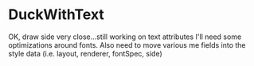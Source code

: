 # DuckWithText
OK, draw side very close...still working on text attributes  I'll need some optimizations around fonts. Also need to move various me fields into the style data (i.e. layout, renderer, fontSpec, side)
